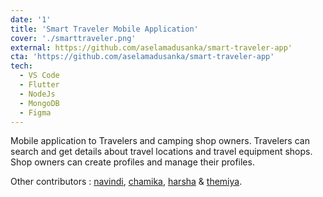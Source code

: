 ```yaml
---
date: '1'
title: 'Smart Traveler Mobile Application'
cover: './smarttraveler.png'
external: https://github.com/aselamadusanka/smart-traveler-app'
cta: 'https://github.com/aselamadusanka/smart-traveler-app'
tech:
  - VS Code
  - Flutter
  - NodeJs
  - MongoDB
  - Figma
---
```


Mobile application to Travelers and camping shop owners. Travelers can search and get details about travel locations and travel equipment shops. Shop owners can create profiles and manage their profiles.

Other contributors :  [navindi](https://github.com/Navindi-Nimasha),  [chamika](https://github.com/dilshanbeligala),  [harsha](https://github.com/Harshawalisundara) &  [themiya](https://www.linkedin.com/in/themiya-dissanayake06).